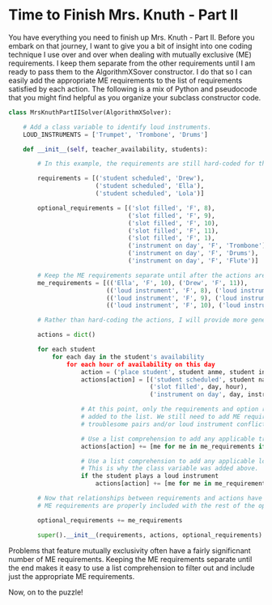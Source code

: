 # Time to Finish Mrs. Knuth - Part II

You have everything you need to finish up Mrs. Knuth - Part II. Before you embark on that journey, I want to give you a bit of insight into one coding technique I use over and over when dealing with mutually exclusive (ME) requirements. I keep them separate from the other requirements until I am ready to pass them to the AlgorithmXSover constructor. I do that so I can easily add the appropriate ME requirements to the list of requirements satisfied by each action. The following is a mix of Python and pseudocode that you might find helpful as you organize your subclass constructor code.

```python
class MrsKnuthPartIISolver(AlgorithmXSolver):

    # Add a class variable to identify loud instruments.
    LOUD_INSTRUMENTS = ['Trumpet', 'Trombone', 'Drums']

    def __init__(self, teacher_availability, students):

        # In this example, the requirements are still hard-coded for the sample test case.

        requirements = [('student scheduled', 'Drew'),
                        ('student scheduled', 'Ella'),
                        ('student scheduled', 'Lola')]

        optional_requirements = [('slot filled', 'F', 8),
                                 ('slot filled', 'F', 9),
                                 ('slot filled', 'F', 10),
                                 ('slot filled', 'F', 11),
                                 ('slot filled', 'F', 1),
                                 ('instrument on day', 'F', 'Trombone'),
                                 ('instrument on day', 'F', 'Drums'),
                                 ('instrument on day', 'F', 'Flute')]

        # Keep the ME requirements separate until after the actions are built.
        me_requirements = [(('Ella', 'F', 10), ('Drew', 'F', 11)),
                           (('loud instrument', 'F', 8), ('loud instrument', 'F', 9)),
                           (('loud instrument', 'F', 9), ('loud instrument', 'F', 10)),
                           (('loud instrument', 'F', 10), ('loud instrument', 'F', 11))]

        # Rather than hard-coding the actions, I will provide more generic pseudocode.

        actions = dict()

        for each student
            for each day in the student's availability
                for each hour of availability on this day
                    action = ('place student', student anme, student instrument, day, hour)
                    actions[action] = [('student scheduled', student name),
                                       ('slot filled', day, hour),
                                       ('instrument on day', day, instrument)]

                    # At this point, only the requirements and option requirements have been
                    # added to the list. We still need to add ME requirements for potential
                    # troublesome pairs and/or loud instrument conflicts.

                    # Use a list comprehension to add any applicable troublesome pair ME requirements.
                    actions[action] += [me for me in me_requirements if (student name, day, hour) in me]

                    # Use a list comprehension to add any applicable loud instrument ME requirements.
                    # This is why the class variable was added above.
                    if the student plays a loud instrument
                        actions[action] += [me for me in me_requirements if ('loud instrument', day, hour) in me]

        # Now that relationships between requirements and actions have been identified, make sure the
        # ME requirements are properly included with the rest of the optional requirements.

        optional_requirements += me_requirements 

        super().__init__(requirements, actions, optional_requirements)
```

Problems that feature mutually exclusivity often have a fairly significnant number of ME requirements. Keeping the ME requirements separate until the end makes it easy to use a list comprehension to filter out and include just the appropriate ME requirements.

Now, on to the puzzle!
